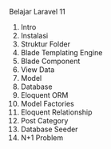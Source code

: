 Belajar Laravel 11

1. Intro
2. Instalasi
3. Struktur Folder
4. Blade Templating Engine
5. Blade Component
6. View Data
7. Model
8. Database
9. Eloquent ORM
10. Model Factories
11. Eloquent Relationship
12. Post Category
13. Database Seeder
14. N+1 Problem
